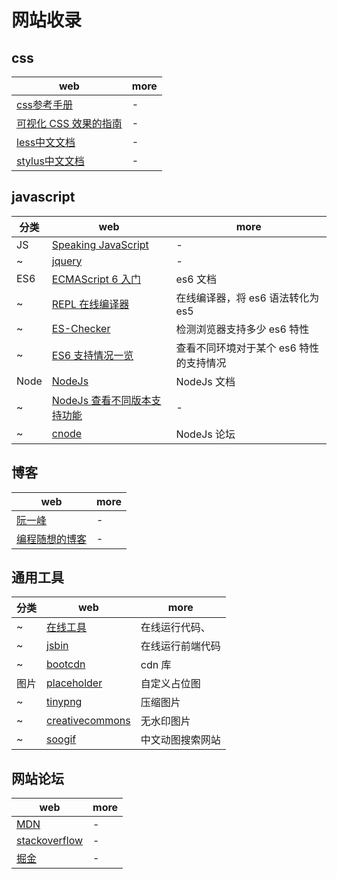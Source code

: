 # 网站收录

## css

 | web                                                                  | more |
 | -------------------------------------------------------------------- | ---- |
 | [css参考手册](http://css.doyoe.com/)                                 | -    |
 | [可视化 CSS 效果的指南](https://cssreference.io/)                    | -    |
 | [less中文文档](https://less.bootcss.com/)                            | -    |
 | [stylus中文文档](https://www.zhangxinxu.com/jq/stylus/selectors.php) | -    |

## javascript

| 分类 | web                                                            | more                                    |
| ---- | -------------------------------------------------------------- | --------------------------------------- |
| JS   | [Speaking JavaScript](http://speakingjs.com/es5/index.html)    | -                                       |
| ~    | [jquery](http://jquery.cuishifeng.cn/)                         | -                                       |
| ES6  | [ECMAScript 6 入门](http://es6.ruanyifeng.com/)                | es6 文档                                |
| ~    | [REPL 在线编译器](https://babeljs.io/repl/)                    | 在线编译器，将 es6 语法转化为 es5       |
| ~    | [ES-Checker](https://ruanyf.github.io/es-checker/)             | 检测浏览器支持多少 es6 特性             |
| ~    | [ES6 支持情况一览](https://kangax.github.io/compat-table/es6/) | 查看不同环境对于某个 es6 特性的支持情况 |
| Node | [NodeJs](http://nodejs.cn/api/dns.html)                        | NodeJs 文档                             |
| ~    | [NodeJs 查看不同版本支持功能](http://node.green/)              | -                                       |
| ~    | [cnode](https://cnodejs.org/)                                  | NodeJs 论坛                             |

## 博客

| web                                                   | more |
| ----------------------------------------------------- | ---- |
| [阮一峰](http://www.ruanyifeng.com/blog/)             | -    |
| [编程随想的博客](https://program-think.blogspot.com/) | -    |

## 通用工具

| 分类 | web                                                      | more             |
| ---- | -------------------------------------------------------- | ---------------- |
| ~    | [在线工具](https://tool.lu/)                             | 在线运行代码、   |
| ~    | [jsbin](http://jsbin.com/?js,console,output)             | 在线运行前端代码 |
| ~    | [bootcdn](http://www.bootcdn.cn/)                        | cdn 库           |
| 图片 | [placeholder](https://placeholder.com/)                  | 自定义占位图     |
| ~    | [tinypng](https://tinypng.com/)                          | 压缩图片         |
| ~    | [creativecommons](https://ccsearch.creativecommons.org/) | 无水印图片       |
| ~    | [soogif](http://www.soogif.com/)                         | 中文动图搜索网站 |

## 网站论坛

| web                                         | more |
| ------------------------------------------- | ---- |
| [MDN](http://developer.mozilla.org/)        | -    |
| [stackoverflow](https://stackoverflow.com/) | -    |
| [掘金](https://juejin.im/timeline)          | -    |